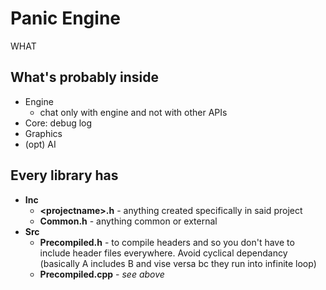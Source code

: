# Panic Engine
WHAT

## What's probably inside
- Engine
  - chat only with engine and not with other APIs
- Core: debug log
- Graphics
- (opt) AI

## Every library has
- **Inc**
  - **\<projectname\>.h** - anything created specifically in said project
  - **Common.h** - anything common or external
- **Src**
  - **Precompiled.h** - to compile headers and so you don't have to include header files everywhere.  Avoid cyclical dependancy (basically A includes B and vise versa bc they run into infinite loop)
  - **Precompiled.cpp** - _see above_
